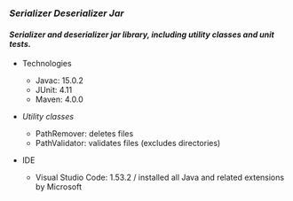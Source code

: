 ### _Serializer Deserializer Jar_

#### _Serializer and deserializer jar library, including utility classes and unit tests._

- Technologies
  - Javac: 15.0.2
  - JUnit: 4.11
  - Maven: 4.0.0

- _Utility classes_
  - PathRemover: deletes files
  - PathValidator: validates files (excludes directories)

- IDE
  - Visual Studio Code: 1.53.2 / installed all Java and related extensions by Microsoft